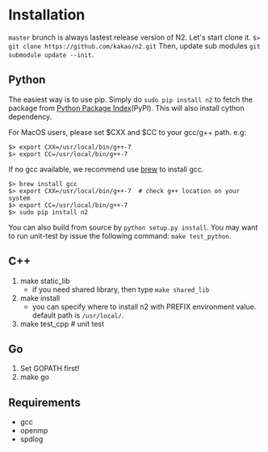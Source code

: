 # Installation

`master` brunch is always lastest release version of N2. Let's start clone it.
`$> git clone https://github.com/kakao/n2.git`
Then, update sub modules `git submodule update --init`.

## Python
The easiest way is to use pip. Simply do `sudo pip install n2` to fetch the package from [Python Package Index](https://pypi.org/)(PyPI). This will also install cython dependency.

For MacOS users, please set $CXX and $CC to your gcc/g++ path. e.g:
```
$> export CXX=/usr/local/bin/g++-7
$> export CC=/usr/local/bin/g++-7
```
If no gcc available, we recommend use [brew](https://brew.sh/index_ko.html) to install gcc. 
```
$> brew install gcc
$> export CXX=/usr/local/bin/g++-7  # check g++ location on your system
$> export CC=/usr/local/bin/g++-7
$> sudo pip install n2
```

You can also build from source by `python setup.py install`. You may want to run unit-test by issue the following command: `make test_python`.

## C++
1. make static_lib
	- if you need shared library, then type `make shared_lib`
2. make install
	- you can specify where to install n2 with PREFIX environment value. default path is `/usr/local/`.
3. make test_cpp  # unit test

## Go

1. Set GOPATH first!
2. make go


## Requirements
- gcc
- openmp
- spdlog
